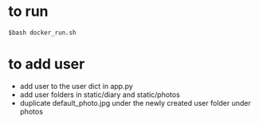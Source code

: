 # to run
```
$bash docker_run.sh
``` 

# to add user
- add user to the user dict in app.py
- add user folders in static/diary and static/photos
- duplicate default_photo.jpg under the newly created user folder under photos

